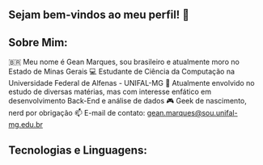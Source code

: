## Sejam bem-vindos ao meu perfil! 👋

<!--
**Gean-UNIFAL/Gean-UNIFAL** is a ✨ _special_ ✨ repository because its `README.md` (this file) appears on your GitHub profile.

Here are some ideas to get you started:

- 🔭 I’m currently working on ...
- 🌱 I’m currently learning ...
- 👯 I’m looking to collaborate on ...
- 🤔 I’m looking for help with ...
- 💬 Ask me about ...
- 📫 How to reach me: ...
- 😄 Pronouns: ...
- ⚡ Fun fact: ...
-->
## Sobre Mim:
🇧🇷 Meu nome é Gean Marques, sou brasileiro e atualmente moro no Estado de Minas Gerais
💻 Estudante de Ciência da Computação na Universidade Federal de Alfenas - UNIFAL-MG
📖 Atualmente envolvido no estudo de diversas matérias, mas com interesse enfático em desenvolvimento Back-End e análise de dados
🎮 Geek de nascimento, nerd por obrigação
📫 E-mail de contato: gean.marques@sou.unifal-mg.edu.br

## Tecnologias e Linguagens:
